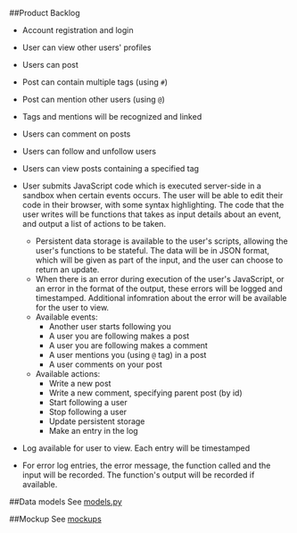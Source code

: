 ##Product Backlog

* Account registration and login
* User can view other users' profiles
* Users can post
 * Post can contain multiple tags (using `#`)
 * Post can mention other users (using `@`)
 * Tags and mentions will be recognized and linked
* Users can comment on posts
* Users can follow and unfollow users
* Users can view posts containing a specified tag

* User submits JavaScript code which is executed server-side in a sandbox when certain events occurs. The user will be able to edit their code in their browser, with some syntax highlighting. The code that the user writes will be functions that takes as input details about an event, and output a list of actions to be taken.
  * Persistent data storage is available to the user's scripts, allowing the user's functions to be stateful. The data will be in JSON format, which will be given as part of the input, and the user can choose to return an update.
  * When there is an error during execution of the user's JavaScript, or an error in the format of the output, these errors will be logged and timestamped. Additional infomration about the error will be available for the user to view.
  * Available events:
    * Another user starts following you
    * A user you are following makes a post
    * A user you are following makes a comment
    * A user mentions you (using `@` tag) in a post
    * A user comments on your post
  * Available actions:
    * Write a new post
    * Write a new comment, specifying parent post (by id)
    * Start following a user
    * Stop following a user
    * Update persistent storage
    * Make an entry in the log


* Log available for user to view. Each entry will be timestamped
 * For error log entries, the error message, the function called and the input will be recorded. The function's output will be recorded if available.

##Data models
See [models.py](./models.py)

##Mockup
See [mockups](./mockups/)